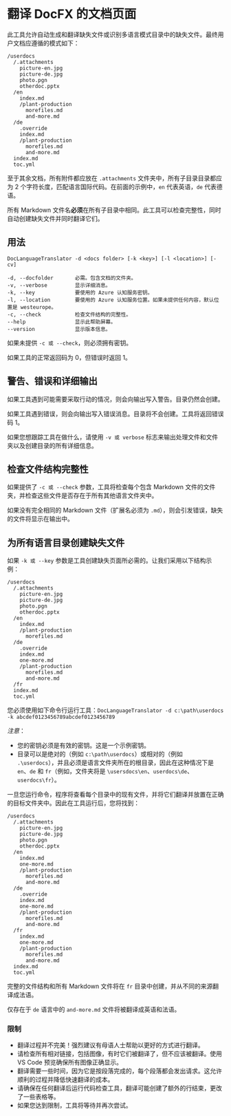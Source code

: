 # 翻译 DocFX 的文档页面

此工具允许自动生成和翻译缺失文件或识别多语言模式目录中的缺失文件。最终用户文档应遵循的模式如下：

```text
/userdocs
  /.attachments
    picture-en.jpg
    picture-de.jpg
    photo.pgn
    otherdoc.pptx
  /en
    index.md
    /plant-production
      morefiles.md
      and-more.md
  /de
    .override
    index.md
    /plant-production
      morefiles.md
      and-more.md
  index.md
  toc.yml
```

至于其余文档，所有附件都应放在 `.attachments` 文件夹中，所有子目录目录都应为 2 个字符长度，匹配语言国际代码。在前面的示例中，`en` 代表英语，`de` 代表德语。

所有 Markdown 文件名**必须**在所有子目录中相同。此工具可以检查完整性，同时自动创建缺失文件并同时翻译它们。

## 用法

```text
DocLanguageTranslator -d <docs folder> [-k <key>] [-l <location>] [-cv]

-d, --docfolder       必需。包含文档的文件夹。
-v, --verbose         显示详细消息。
-k, --key             要使用的 Azure 认知服务密钥。
-l, --location        要使用的 Azure 认知服务位置。如果未提供任何内容，默认位置是 westeurope。
-c, --check           检查文件结构的完整性。
--help                显示此帮助屏幕。
--version             显示版本信息。
```

如果未提供 `-c 或 --check`，则必须拥有密钥。

如果工具的正常返回码为 0，但错误时返回 1。

## 警告、错误和详细输出

如果工具遇到可能需要采取行动的情况，则会向输出写入警告。目录仍然会创建。

如果工具遇到错误，则会向输出写入错误消息。目录将不会创建。工具将返回错误码 1。

如果您想跟踪工具在做什么，请使用 `-v 或 verbose` 标志来输出处理文件和文件夹以及创建目录的所有详细信息。

## 检查文件结构完整性

如果提供了 `-c 或 --check` 参数，工具将检查每个包含 Markdown 文件的文件夹，并检查这些文件是否存在于所有其他语言文件夹中。

如果没有完全相同的 Markdown 文件（扩展名必须为 `.md`），则会引发错误，缺失的文件将显示在输出中。

## 为所有语言目录创建缺失文件

如果 `-k 或 --key` 参数是工具创建缺失页面所必需的。让我们采用以下结构示例：

```text
/userdocs
  /.attachments
    picture-en.jpg
    picture-de.jpg
    photo.pgn
    otherdoc.pptx
  /en
    index.md
    /plant-production
      morefiles.md
  /de
    .override
    index.md
    one-more.md
    /plant-production
      morefiles.md
      and-more.md
  /fr
  index.md
  toc.yml
```

您必须使用如下命令行运行工具：`DocLanguageTranslator -d c:\path\userdocs -k abcdef0123456789abcdef0123456789`

*注意*：

* 您的密钥必须是有效的密钥。这是一个示例密钥。
* 目录可以是绝对的（例如 `c:\path\userdocs`）或相对的（例如 `.\userdocs`），并且必须是语言文件夹所在的根目录，因此在这种情况下是 `en`、`de` 和 `fr`（例如，文件夹将是 `\usersdocs\en`、`userdocs\de`、`userdocs\fr`）。

一旦您运行命令，程序将查看每个目录中的现有文件，并将它们翻译并放置在正确的目标文件夹中。因此在工具运行后，您将找到：

```text
/userdocs
  /.attachments
    picture-en.jpg
    picture-de.jpg
    photo.pgn
    otherdoc.pptx
  /en
    index.md
    one-more.md
    /plant-production
      morefiles.md
      and-more.md
  /de
    .override
    index.md
    one-more.md
    /plant-production
      morefiles.md
      and-more.md
  /fr
    index.md
    one-more.md
    /plant-production
      morefiles.md
      and-more.md
  index.md
  toc.yml
```

完整的文件结构和所有 Markdown 文件将在 `fr` 目录中创建，并从不同的来源翻译成法语。

仅存在于 `de` 语言中的 `and-more.md` 文件将被翻译成英语和法语。

### 限制

* 翻译过程并不完美！强烈建议有母语人士帮助以更好的方式进行翻译。
* 请检查所有相对链接，包括图像，有时它们被翻译了，但不应该被翻译。使用 VS Code 预览确保所有图像正确显示。
* 翻译需要一些时间，因为它是按段落完成的，每个段落都会发出请求。这允许顺利的过程并降低快速翻译的成本。
* 请确保在任何翻译后运行代码检查工具，翻译可能创建了额外的行结束，更改了一些表格等。
* 如果您达到限制，工具将等待并再次尝试。